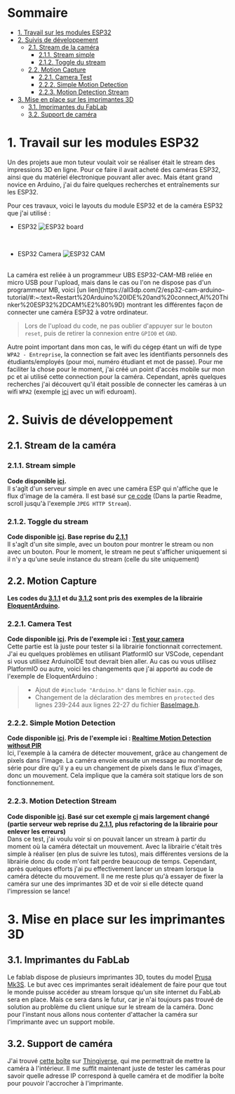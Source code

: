# Sommaire <!-- omit in toc -->

- [1. Travail sur les modules ESP32](#1-travail-sur-les-modules-esp32)
- [2. Suivis de développement](#2-suivis-de-développement)
  - [2.1. Stream de la caméra](#21-stream-de-la-caméra)
    - [2.1.1. Stream simple](#211-stream-simple)
    - [2.1.2. Toggle du stream](#212-toggle-du-stream)
  - [2.2. Motion Capture](#22-motion-capture)
    - [2.2.1.  Camera Test](#221--camera-test)
    - [2.2.2. Simple Motion Detection](#222-simple-motion-detection)
    - [2.2.3. Motion Detection Stream](#223-motion-detection-stream)
- [3. Mise en place sur les imprimantes 3D](#3-mise-en-place-sur-les-imprimantes-3d)
  - [3.1. Imprimantes du FabLab](#31-imprimantes-du-fablab)
  - [3.2. Support de caméra](#32-support-de-caméra)

# 1. Travail sur les modules ESP32

Un des projets aue mon tuteur voulait voir se réaliser était le stream des impressions 3D en ligne.
Pour ce faire il avait acheté des caméras ESP32, ainsi que du matériel électronique pouvant aller
avec. Mais étant grand novice en Arduino, j'ai du faire quelques recherches et entraînements sur les
ESP32. 

Pour ces travaux, voici le layouts du module ESP32 et de la caméra ESP32 que j'ai utilisé : 
* ESP32
    <img
        src="https://www.etechnophiles.com/wp-content/uploads/2021/03/esp32-Board-with-30-pins-Pinout.png?ezimgfmt=ng:webp/ngcb40"
        alt="ESP32 board"
    />
    
<br/>

* ESP32 Camera
    <img
        src="https://i0.wp.com/randomnerdtutorials.com/wp-content/uploads/2020/03/ESP32-CAM-pinout-new.png?quality=100&strip=all&ssl=1"
        alt="ESP32 CAM"
    />
<br/>
La caméra est reliée à un programmeur UBS ESP32-CAM-MB reliée en micro USB pour l'upload, mais dans
le cas ou l'on ne dispose pas d'un programmeur MB, voici [un lien](https://all3dp.com/2/esp32-cam-arduino-tutorial/#:~:text=Restart%20Arduino%20IDE%20and%20connect,AI%20Thinker%20ESP32%2DCAM%E2%80%9D)
montrant les différentes façon de connecter une caméra ESP32 à votre ordinateur. <br/>

> Lors de l'upload du code, ne pas oublier d'appuyer sur le bouton `reset`, puis de retirer la
> connexion entre `GPIO0` et `GND`.

Autre point important dans mon cas, le wifi du cégep étant un wifi de type `WPA2 - Entreprise`, la
connection se fait avec les identifiants personnels des étudiants/employés (pour moi, numéro
étudiant et mot de passe). Pour me faciliter la chose pour le moment, j'ai créé un point d'accès
mobile sur mon pc et ai utilisé cette connection pour la caméra. Cependant, après quelques
recherches j'ai découvert qu'il était possible de connecter les caméras à un wifi `WPA2` (exemple
[ici](https://github.com/martinius96/ESP32-eduroam/blob/master/2021/experimental_example/experimental_example.ino)
avec un wifi eduroam).

# 2. Suivis de développement

  
## 2.1. Stream de la caméra
### 2.1.1. Stream simple

**Code disponible
[ici](https://github.com/MoOaAaa/StageFabLab/tree/main/ESP32/ESP32-WebApp-Simple-Stream-Server).** <br/>
Il s'agît d'un serveur simple en avec une caméra ESP qui n'affiche que le flux d'image de la caméra.
Il est basé sur [ce code](https://registry.platformio.org/libraries/espressif/esp32-camera) (Dans la
partie Readme, scroll jusqu'à l'exemple `JPEG HTTP Stream`).

### 2.1.2. Toggle du stream

**Code disponible
[ici](https://github.com/MoOaAaa/StageFabLab/tree/main/ESP32/ESP32-WebApp-Stream-Toggle). Base
reprise du [2.1.1](#211-stream-simple)** <br/>
Il s'agît d'un site simple, avec un bouton pour montrer le stream ou non avec un bouton.
Pour le moment, le stream ne peut s'afficher uniquement si il n'y a qu'une seule instance du stream
(celle du site uniquement)

## 2.2. Motion Capture

**Les codes du [3.1.1](#311-camera-test) et du [3.1.2](#312-simple-motion-detection) sont pris des exemples de la librairie
[EloquentArduino](https://github.com/eloquentarduino/EloquentArduino).**
### 2.2.1.  Camera Test

**Code disponible
[ici](https://github.com/MoOaAaa/StageFabLab/tree/main/ESP32/ESP32-Camera-Test). Pris de
l'exemple ici : [Test your
camera](https://eloquentarduino.com/projects/esp32-arduino-motion-detection#test-your-camera)**<br/>
Cette partie est là juste pour tester si la librairie fonctionnait correctement. J'ai eu quelques
problèmes en utilisant PlatformIO sur VSCode, cependant si vous utilisez ArduinoIDE tout devrait
bien aller. Au cas ou vous utilisez PlatformIO ou autre, voici les changements que j'ai apporté au
code de l'exemple de EloquentArduino :
> * Ajout de `#include "Arduino.h"` dans le fichier `main.cpp`.
> * Changement de la déclaration des membres en `protected` des lignes 239-244 aux lignes 22-27 du
> fichier [BaseImage.h](https://github.com/eloquentarduino/EloquentArduino/blob/master/src/eloquent/vision/image/BaseImage.h).

### 2.2.2. Simple Motion Detection
**Code disponible
[ici](https://github.com/MoOaAaa/StageFabLab/tree/main/ESP32/ESP32-Simple-Motion-Detection). Pris de
l'exemple ici : [Realtime Motion Detection without
PIR](https://eloquentarduino.com/projects/esp32-arduino-motion-detection#realtime-motion-detection-without-pir)**<br/>
Ici, l'exemple à la caméra de détecter mouvement, grâce au changement de pixels dans l'image. La
caméra envoie ensuite un message au moniteur de série pour dire qu'il y a eu un changement de pixels
dans le flux d'images, donc un mouvement. Cela implique que la caméra soit statique lors de son
fonctionnement.

### 2.2.3. Motion Detection Stream
**Code disponible
[ici](https://github.com/MoOaAaa/StageFabLab/tree/main/ESP32/ESP32-Motion-Detection-Stream). Basé
sur cet exemple
[ci](https://eloquentarduino.github.io/2020/06/easy-esp32-camera-http-video-streaming-server/) mais
largement changé (partie serveur web reprise du [2.1.1](#211-stream-simple), plus refactoring de la
librairie pour enlever les erreurs)**<br />
Dans ce test, j'ai voulu voir si on pouvait lancer un stream à partir du moment où la caméra
détectait un mouvement. Avec la librairie c'était très simple à réaliser (en plus de suivre les
tutos), mais différentes versions de la librairie donc du code m'ont fait perdre beaucoup de temps.
Cependant, après quelques efforts j'ai pu effectivement lancer un stream lorsque la caméra détecte
du mouvement. Il ne me reste plus qu'à essayer de fixer la caméra sur une des imprimantes 3D et de
voir si elle détecte quand l'impression se lance!

# 3. Mise en place sur les imprimantes 3D

## 3.1. Imprimantes du FabLab
Le fablab dispose de plusieurs imprimantes 3D, toutes du model [Prusa
Mk3S](https://www.prusa3d.com/category/original-prusa-i3-mk3s/). Le but avec ces imprimantes serait
idéalement de faire pour que tout le monde puisse accéder au stream lorsque qu'un site internet du
FabLab sera en place. Mais ce sera dans le futur, car je n'ai toujours pas trouvé de solution au
problème du client unique sur le stream de la caméra. Donc pour l'instant nous allons nous contenter
d'attacher la caméra sur l'imprimante avec un support mobile.

## 3.2. Support de caméra
 J'ai trouvé [cette boîte](https://www.thingiverse.com/thing:3463679) sur
 [Thingiverse](https://www.thingiverse.com/), qui me permettrait de mettre la caméra à
 l'intérieur. Il me suffit maintenant juste de tester les caméras pour savoir quelle adresse IP
 correspond à quelle caméra et de modifier la boîte pour pouvoir l'accrocher à l'imprimante.
